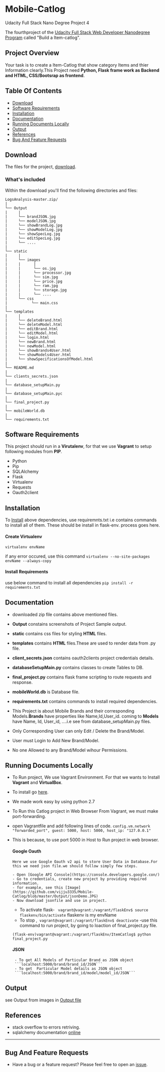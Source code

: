 # Mobile-Catlog
Udacity Full Stack Nano Degree Project 4

The fourthproject of the [Udacity Full Stack Web Developer Nanodegree Program](https://in.udacity.com/course/full-stack-web-developer-nanodegree--nd004) called "Build a Item-catlog".

## Project Overview

Your task is to create a Item-Catlog that show category Items and thier Information clearly.This Project need **Python, Flask frame work as Backend and HTML, CSS/Bootsrap as frontend**.

## Table Of Contents


- [Download](#download)
- [Software Requirements](#software-requirements)
- [Installation](#installation)
- [Documentation](#documentation)
- [Running Documents Locally](#running-documents-locally)
- [Output](#output)
- [References](#references)
- [Bug And Feature Requests](#bug-and-feature-requests)


## Download
The files for the project, [download](https://github.com/vijju3335/Mobile-Catlog/archive/master.zip).

### What's included

Within the download you'll find the following directories and files:

```
LogsAnalysis-master.zip/
|
└── Output
|     |
|     └── brandJSON.jpg
|     └── modelJSON.jpg
|     └── showBrandLog.jpg
|     └── showModelLog.jpg
|     └── showSpecLog.jpg
|     └── editSpecLog.jpg
|     └── ....
|
└── static
|     |
|     └── images
|     |      |
|     |      └── os.jpg
|     |      └── processor.jpg
|     |      └── sim.jpg
|     |      └── price.jpg
|     |      └── ram.jpg
|     |      └── storage.jpg
|     |      └── ....
|     └── css
|           └── main.css
|
└── templates
|     |
|     └── deleteBrand.html
|     └── deleteModel.html
|     └── editBrand.html
|     └── editModel.html
|     └── login.html
|     └── newBrand.html
|     └── newModel.html
|     └── showBrands4User.html
|     └── showModels4User.html
|     └── showSpecificationsOfModel.html
|
└── README.md
|
└── clients_secrets.json
|
└── database_setupMain.py
|
└── database_setupMain.pyc
|
└── final_project.py
|
└── mobileWorld.db
|
└── requirements.txt
```

## Software Requirements

This project should run in a **Virutalenv**, for that we use **Vagrant** to setup following modules from **PIP**.

- Python
- Pip
- SQLAlchemy
- Flask
- Virtualenv
- Requests
- Oauth2client

## Installation

To [Install](#install-requirements) above dependencies, use requiremnts.txt i.e contains commands to install all of them. These should be install in flask-env.
process goes here.
  #### Create Virtualenv
  ```
  virtualenv envName
  ```
  if any error occured, use this command ``` virtualenv --no-site-packages envName --always-copy ```
  
  #### Install Requirements
  use below command to install all dependencies ``` pip install -r requirements.txt ```
  
## Documentation

- downloaded zip file contains above mentioned files.
- **Output** constains screenshots of Project Sample output.
- **static** contains css files for styling **HTML** files.
- **templates** contains **HTML** files.These are used to render data from .py file.
- **client_secrets.json** contains oauth2clients project credentials details.
- **databaseSetupMain.py** contains classes to create Tables to DB.
- **final_project.py** contains flask frame scripting to route requests and response.
- **mobileWorld.db** is Database file.
- **requirements.txt** contains commands to install required dependencies.

- This Project is about Mobile Brands and their corresponding Models.**Brands** have properties like Name,Id,User_id. coming to **Models** have Name, Id, User_id, ....i.e see from database_setupMain.py files.
- Only Corresponding User can only Edit / Delete the Brand/Model.
- User must Login to Add New Brand/Model.
- No one Allowed to any Brand/Model wihour Permissions.

## Running Documents Locally

- To Run project, We use Vagrant Environment. For that we wants to Install **Vagrant** and **VirtualBox**.
- To install go [here](https://github.com/vijju3335/Vagrant-Installation).
- We made work easy by using python 2.7
- To Run this Catlog project in Web Browser From Vagrant, we must make port-forwarding.
- open Vagrantfile and add following lines of code.
  ```config.vm.network "forwarded_port", guest: 5000, host: 5000, host_ip: "127.0.0.1" ```
- This is because, to use port 5000 in Host to Run project in web browser.
     #### Google Oauth
      Here we use Google Oauth v2 api to store User Data in Database.For this we need json file.we should follow simply few steps. 

      - Open [Google API Console](https://console.developers.google.con/)
      - Go to credentials, create new project by providing required information.
      - for example, see this [Image](https://github.com/vijju3335/Mobile-Catlog/blob/master/Output/jsonDemo.JPG)
      - Now download jsonfile and use in project.
  
  - To activate flask- ``` vagrant@vagrant:/vagrant/flaskEnv$ source flaskenv/bin/activate```
  flaskenv is my envName
  - To stop ,``` vagrant@vagrant:/vagrant/flaskEnv$ deactivate```
  -use this command to run project, by going to loaction of final_project.py file.
  ```
  (flask-env)vagrant@vagrant:/vagrant/flaskEnv/ItemCatlog$ python final_project.py
  ```
  
    #### JSON 
       - To get All Models of Particular Brand as JSON object
       ```localhost:5000/brand/brand_id/JSON```
       - To get  Particular Model details as JSON object
       ```localhost:5000/brand/brand_id/model/model_id/JSON```
## Output
  see Output from images in [Output file](https://github.com/vijju3335/Mobile-Catlog/blob/master/Output)
  
## References

- stack overflow to errors retriving.
- sqlalchemy documentation [online](http://www.sqlalchemy.org/library.html#tutorials)

---

## Bug And Feature Requests
- Have a bug or a feature request? Please feel free to open an [issue](https://github.com/vijju3335/Mobile-Catlog/issues).



   
